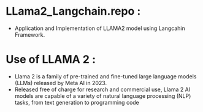 # LLama2_Langchain.repo :
- Application and Implementation of LLAMA2 model  using Langcahin Framework.
# Use of LLAMA 2 :
- Llama 2 is a family of pre-trained and fine-tuned large language models (LLMs) released by Meta AI in 2023.
- Released free of charge for research and commercial use, Llama 2 AI models are capable of a variety of natural language processing (NLP) tasks, from text generation to programming code
